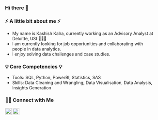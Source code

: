 ### Hi there 👋

### ⚡ A little bit about me ⚡
- My name is Kashish Kalra, currently working as an Advisory Analyst at Deloitte, USI 🙋🏻‍♀️
- I am currently looking for job opportunities and collaborating with people in data analytics.
- I enjoy solving data challenges and case studies.

### 💡 Core Competencies 💡
- Tools: SQL, Python, PowerBI, Statistics, SAS
- Skills: Data Cleaning and Wrangling, Data Visualisation, Data Analysis, Insights Generation

### 🙌🏻 Connect with Me
 <a href="https://www.linkedin.com/in/kashish-kalra-/">
  <img align="left" alt="Kashsih's LinkedIN" width="22px" src="https://raw.githubusercontent.com/peterthehan/peterthehan/master/assets/linkedin.svg" />
</a>
<a href="https://twitter.com/Kashish__kalra">
  <img align="left" alt="Kashish Kalra | Twitter" width="22px" src="https://raw.githubusercontent.com/peterthehan/peterthehan/master/assets/twitter.svg" />
</a>


<!--
**kalrakashish/kalrakashish** is a ✨ _special_ ✨ repository because its `README.md` (this file) appears on your GitHub profile.

Here are some ideas to get you started:

- 🔭 I’m currently working on ...
- 🌱 I’m currently learning ...
- 👯 I’m looking to collaborate on ...
- 🤔 I’m looking for help with ...
- 💬 Ask me about ...
- 📫 How to reach me: ...
- 😄 Pronouns: ...
- ⚡ Fun fact: ...
-->
